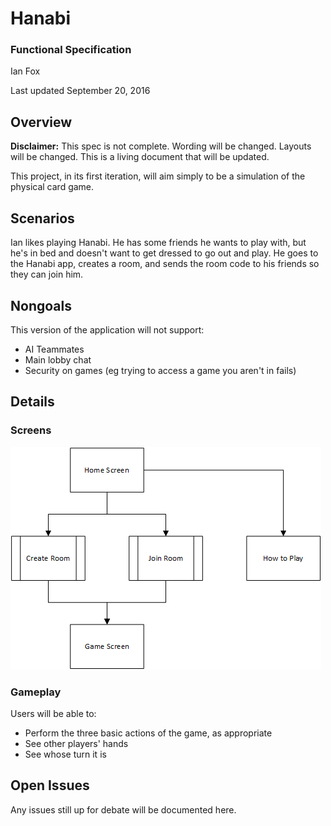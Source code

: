 # Hanabi
### Functional Specification

Ian Fox

Last updated September 20, 2016

## Overview

**Disclaimer:** This spec is not complete. Wording will be changed. Layouts will be changed. This is a living document that will be updated.

This project, in its first iteration, will aim simply to be a simulation of the physical card game.

## Scenarios
Ian likes playing Hanabi. He has some friends he wants to play with, but he's in bed and doesn't want to get dressed to go out and play. He goes to the Hanabi app, creates a room, and sends the room code to his friends so they can join him.

## Nongoals
This version of the application will not support:
* AI Teammates
* Main lobby chat
* Security on games (eg trying to access a game you aren't in fails)

## Details

### Screens
![Screens](screens.png "The screens available in the application")

### Gameplay
Users will be able to:

* Perform the three basic actions of the game, as appropriate
* See other players' hands
* See whose turn it is

## Open Issues
Any issues still up for debate will be documented here.
